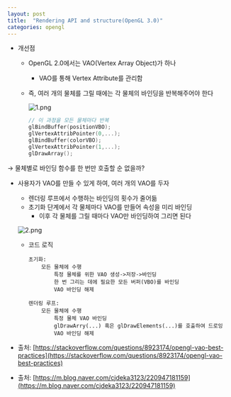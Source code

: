 ```yaml
---
layout: post
title:  "Rendering API and structure(OpenGL 3.0)"
categories: opengl
---
```


- 개선점
    - OpenGL 2.0에서는 VAO(Vertex Array Object)가 하나
        - VAO를 통해 Vertex Attribute를 관리함
    - 즉, 여러 개의 물체를 그릴 때에는 각 물체의 바인딩을 반복해주어야 한다
        
        ![1.png](https://user-images.githubusercontent.com/42532724/194720623-cdc4d61e-7aa5-455b-92b1-8b4681242e40.png)
        
        ```cpp
        // 이 과정을 모든 물체마다 반복
        glBindBuffer(positionVBO);
        glVertexAttribPointer(0,...);
        glBindBuffer(colorVBO);
        glVertexAttribPointer(1,...);
        glDrawArray();
        ```
        

→ 물체별로 바인딩 함수를 한 번만 호출할 순 없을까?

- 사용자가 VAO를 만들 수 있게 하여, 여러 개의 VAO를 두자
    - 렌더링 루프에서 수행하는 바인딩의 횟수가 줄어듦
    - 초기화 단계에서 각 물체마다 VAO를 만들어 속성을 미리 바인딩
        - 이후 각 물체를 그릴 때마다 VAO만 바인딩하여 그리면 된다
    
    ![2.png](https://user-images.githubusercontent.com/42532724/194720626-af829d69-3cd9-4234-b41c-84638a005303.png)
    
    - 코드 로직
        
        ```
        초기화:
        	모든 물체에 수행
        		특정 물체를 위한 VAO 생성->저장->바인딩
        		한 번 그리는 데에 필요한 모든 버퍼(VBO)를 바인딩
        		VAO 바인딩 해제
        
        렌더링 루프:
        	모든 물체에 수행
        		특정 물체 VAO 바인딩
        		glDrawArry(...) 혹은 glDrawElements(...)를 호출하여 드로잉
        		VAO 바인딩 해제
        ```
        
- 출처: [https://stackoverflow.com/questions/8923174/opengl-vao-best-practices](https://stackoverflow.com/questions/8923174/opengl-vao-best-practices)
- 출처: [https://m.blog.naver.com/cjdeka3123/220947181159](https://m.blog.naver.com/cjdeka3123/220947181159)
